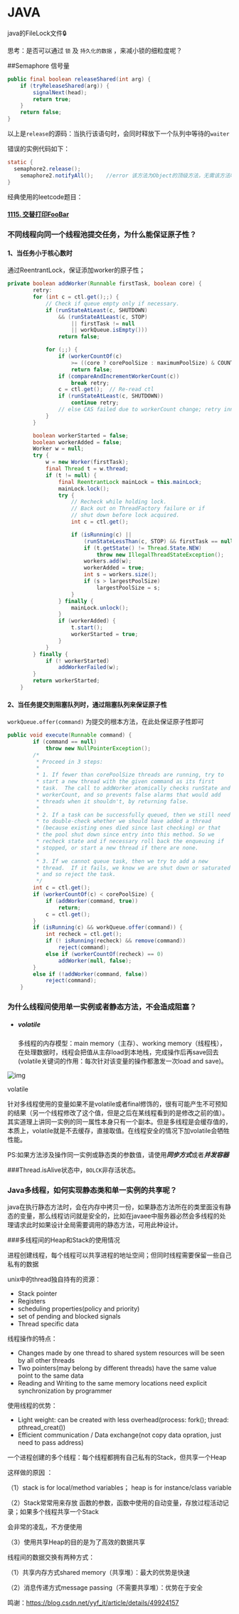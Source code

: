 # JAVA

java的FileLock文件🔒

思考：是否可以通过 `锁` 及 `持久化的数据` ，来减小锁的细粒度呢？



##Semaphore 信号量

```java
public final boolean releaseShared(int arg) {
    if (tryReleaseShared(arg)) {
        signalNext(head);
        return true;
    }
    return false;
}
```

以上是`release`的源码：当执行该语句时，会同时释放下一个队列中等待的`waiter`

错误的实例代码如下：

```java
static {
  semaphore2.release();
	semaphore2.notifyAll();    //error 该方法为Object的顶级方法，无需该方法唤醒等待线程
}
```

经典使用的leetcode题目：

#### [1115. 交替打印FooBar](https://leetcode-cn.com/problems/print-foobar-alternately/)





### 不同线程向同一个线程池提交任务，为什么能保证原子性？

#### 1、当任务小于核心数时

通过ReentrantLock，保证添加worker的原子性；

```java
private boolean addWorker(Runnable firstTask, boolean core) {
        retry:
        for (int c = ctl.get();;) {
            // Check if queue empty only if necessary.
            if (runStateAtLeast(c, SHUTDOWN)
                && (runStateAtLeast(c, STOP)
                    || firstTask != null
                    || workQueue.isEmpty()))
                return false;

            for (;;) {
                if (workerCountOf(c)
                    >= ((core ? corePoolSize : maximumPoolSize) & COUNT_MASK))
                    return false;
                if (compareAndIncrementWorkerCount(c))
                    break retry;
                c = ctl.get();  // Re-read ctl
                if (runStateAtLeast(c, SHUTDOWN))
                    continue retry;
                // else CAS failed due to workerCount change; retry inner loop
            }
        }

        boolean workerStarted = false;
        boolean workerAdded = false;
        Worker w = null;
        try {
            w = new Worker(firstTask);
            final Thread t = w.thread;
            if (t != null) {
                final ReentrantLock mainLock = this.mainLock;
                mainLock.lock();
                try {
                    // Recheck while holding lock.
                    // Back out on ThreadFactory failure or if
                    // shut down before lock acquired.
                    int c = ctl.get();

                    if (isRunning(c) ||
                        (runStateLessThan(c, STOP) && firstTask == null)) {
                        if (t.getState() != Thread.State.NEW)
                            throw new IllegalThreadStateException();
                        workers.add(w);
                        workerAdded = true;
                        int s = workers.size();
                        if (s > largestPoolSize)
                            largestPoolSize = s;
                    }
                } finally {
                    mainLock.unlock();
                }
                if (workerAdded) {
                    t.start();
                    workerStarted = true;
                }
            }
        } finally {
            if (! workerStarted)
                addWorkerFailed(w);
        }
        return workerStarted;
    }
```

#### 2、当任务提交到阻塞队列时，通过阻塞队列来保证原子性

`workQueue.offer(command)` 为提交的根本方法，在此处保证原子性即可

```java
public void execute(Runnable command) {
        if (command == null)
            throw new NullPointerException();
        /*
         * Proceed in 3 steps:
         *
         * 1. If fewer than corePoolSize threads are running, try to
         * start a new thread with the given command as its first
         * task.  The call to addWorker atomically checks runState and
         * workerCount, and so prevents false alarms that would add
         * threads when it shouldn't, by returning false.
         *
         * 2. If a task can be successfully queued, then we still need
         * to double-check whether we should have added a thread
         * (because existing ones died since last checking) or that
         * the pool shut down since entry into this method. So we
         * recheck state and if necessary roll back the enqueuing if
         * stopped, or start a new thread if there are none.
         *
         * 3. If we cannot queue task, then we try to add a new
         * thread.  If it fails, we know we are shut down or saturated
         * and so reject the task.
         */
        int c = ctl.get();
        if (workerCountOf(c) < corePoolSize) {
            if (addWorker(command, true))
                return;
            c = ctl.get();
        }
        if (isRunning(c) && workQueue.offer(command)) {
            int recheck = ctl.get();
            if (! isRunning(recheck) && remove(command))
                reject(command);
            else if (workerCountOf(recheck) == 0)
                addWorker(null, false);
        }
        else if (!addWorker(command, false))
            reject(command);
    }
```





### 为什么线程间使用单一实例或者静态方法，不会造成阻塞？

- ##### volatile

  多线程的内存模型：main memory（主存）、working memory（线程栈），在处理数据时，线程会把值从主存load到本地栈，完成操作后再save回去(volatile关键词的作用：每次针对该变量的操作都激发一次load and save)。

![img](https://upload-images.jianshu.io/upload_images/1689841-d4ab6cfda7042c67.png?imageMogr2/auto-orient/strip%7CimageView2/2)

volatile

针对多线程使用的变量如果不是volatile或者final修饰的，很有可能产生不可预知的结果（另一个线程修改了这个值，但是之后在某线程看到的是修改之前的值）。其实道理上讲同一实例的同一属性本身只有一个副本。但是多线程是会缓存值的，本质上，volatile就是不去缓存，直接取值。在线程安全的情况下加volatile会牺牲性能。

PS:如果方法涉及操作同一实例或静态类的参数值，请使用***同步方式***或者***并发容器***



###Thread.isAlive状态中，`BOLCK`非存活状态。



### Java多线程，如何实现静态类和单一实例的共享呢？

​      java在执行静态方法时，会在内存中拷贝一份，如果静态方法所在的类里面没有静态的变量，那么线程访问就是安全的，比如在javaee中服务器必然会多线程的处理请求此时如果设计全局需要调用的静态方法，可用此种设计。



###多线程间的Heap和Stack的使用情况

进程创建线程，每个线程可以共享进程的地址空间；但同时线程需要保留一些自己私有的数据

unix中的thread独自持有的资源：

- Stack pointer
- Registers
- scheduling properties(policy and priority)
- set of pending and blocked signals
- Thread specific data

线程操作的特点：

- Changes made by one thread to shared system resources will be seen by all other threads
- Two pointers(may belong by different threads) have the same value point to the same data
- Reading and Writing to the same memory locations need explicit synchronization by programmer

使用线程的优势：

- Light weight: can be created with less overhead(process: fork(); thread: pthread_creat())
- Efficient communication / Data exchange(not copy data opration, just need to pass address)

一个进程创建的多个线程：每个线程都拥有自己私有的Stack，但共享一个Heap

这样做的原因 ：

（1）stack is for local/method variables；  heap is for instance/class variable

（2）Stack常常用来存放 函数的参数，函数中使用的自动变量，存放过程活动记录；如果多个线程共享一个Stack

会非常的凌乱，不方便使用

（3）使用共享Heap的目的是为了高效的数据共享

线程间的数据交换有两种方式：

（1）共享内存方式shared memory（共享堆）：最大的优势是快速

（2）消息传递方式message passing（不需要共享堆）：优势在于安全

鸣谢：https://blog.csdn.net/yyf_it/article/details/49924157